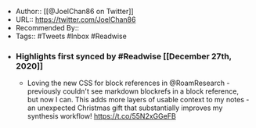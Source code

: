 - Author:: [[@JoelChan86 on Twitter]]
- URL:: https://twitter.com/JoelChan86
- Recommended By::
- Tags:: #Tweets #Inbox #Readwise
- ### Highlights first synced by #Readwise [[December 27th, 2020]]
    - Loving the new CSS for block references in @RoamResearch  - previously couldn't see markdown blockrefs in a block reference, but now I can. This adds more layers of usable context to my notes - an unexpected Christmas gift that substantially improves my synthesis workflow! https://t.co/55N2xGGeFB 
